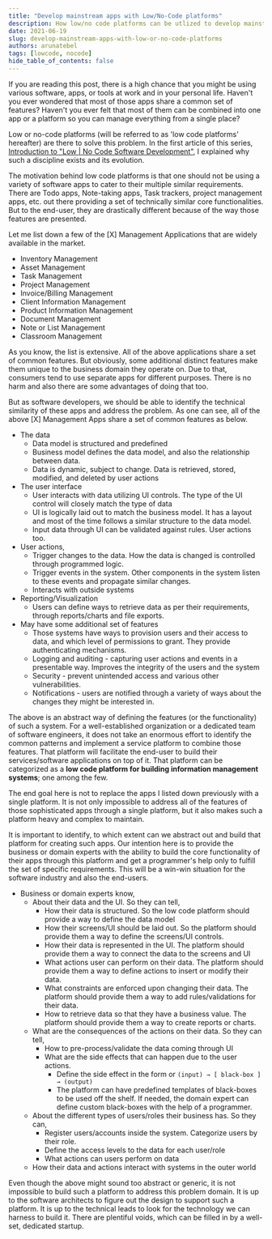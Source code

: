 ```yaml
---
title: "Develop mainstream apps with Low/No-Code platforms"
description: How low/no code platforms can be utlized to develop mainstream software applications
date: 2021-06-19
slug: develop-mainstream-apps-with-low-or-no-code-platforms
authors: arunatebel
tags: [lowcode, nocode]
hide_table_of_contents: false
---
```


If you are reading this post, there is a high chance that you might be using various software, apps, or tools at work and in your personal life. Haven't you ever wondered that most of those apps share a common set of features? Haven't you ever felt that most of them can be combined into one app or a platform so you can manage everything from a single place?

Low or no-code platforms (will be referred to as 'low code platforms' hereafter) are there to solve this problem. In the first article of this series,  [Introduction to "Low | No Code Software Development"](https://archeun.hashnode.dev/introduction-to-low-or-no-code-software-development), I explained why such a discipline exists and its evolution.

The motivation behind low code platforms is that one should not be using a variety of software apps to cater to their multiple similar requirements. There are Todo apps, Note-taking apps, Task trackers, project management apps, etc. out there providing a set of technically similar core functionalities. But to the end-user, they are drastically different because of the way those features are presented.

Let me list down a few of the [X] Management Applications that are widely available in the market.

- Inventory Management
- Asset Management
- Task Management
- Project Management
- Invoice/Billing Management
- Client Information Management
- Product Information Management
- Document Management
- Note or List Management
- Classroom Management

As you know, the list is extensive. All of the above applications share a set of common features. But obviously, some additional distinct features make them unique to the business domain they operate on. Due to that, consumers tend to use separate apps for different purposes. There is no harm and also there are some advantages of doing that too.

But as software developers, we should be able to identify the technical similarity of these apps and address the problem. As one can see, all of the above [X] Management Apps share a set of common features as below.

- The data
    - Data model is structured and predefined
    - Business model defines the data model, and also the relationship between data.
    - Data is dynamic, subject to change. Data is retrieved, stored, modified, and deleted by user actions
- The user interface
    - User interacts with data utilizing UI controls. The type of the UI control will closely match the type of data
    - UI is logically laid out to match the business model. It has a layout and most of the time follows a similar structure to the data model.
    - Input data through UI can be validated against rules. User actions too.
- User actions,
    - Trigger changes to the data. How the data is changed is controlled through programmed logic.
    - Trigger events in the system. Other components in the system listen to these events and propagate similar changes.
    - Interacts with outside systems
- Reporting/Visualization
    - Users can define ways to retrieve data as per their requirements, through reports/charts and file exports.
- May have some additional set of features
    - Those systems have ways to provision users and their access to data, and which level of permissions to grant. They provide authenticating mechanisms.
    - Logging and auditing - capturing user actions and events in a presentable way. Improves the integrity of the users and the system
    - Security - prevent unintended access and various other vulnerabilities.
    - Notifications - users are notified through a variety of ways about the changes they might be interested in.

The above is an abstract way of defining the features (or the functionality) of such a system. For a well-established organization or a dedicated team of software engineers, it does not take an enormous effort to identify the common patterns and implement a service platform to combine those features. That platform will facilitate the end-user to build their services/software applications on top of it. That platform can be categorized as a **low code platform for building information management systems**; one among the few.

The end goal here is not to replace the apps I listed down previously with a single platform. It is not only impossible to address all of the features of those sophisticated apps through a single platform, but it also makes such a platform heavy and complex to maintain.

It is important to identify, to which extent can we abstract out and build that platform for creating such apps. Our intention here is to provide the business or domain experts with the ability to build the core functionality of their apps through this platform and get a programmer's help only to fulfill the set of specific requirements. This will be a win-win situation for the software industry and also the end-users.

- Business or domain experts know,
    - About their data and the UI. So they can tell,
        - How their data is structured. So the low code platform should provide a way to define the data model
        - How their screens/UI should be laid out. So the platform should provide them a way to define the screens/UI controls.
        - How their data is represented in the UI. The platform should provide them a way to connect the data to the screens and UI
        - What actions user can perform on their data. The platform should provide them a way to define actions to insert or modify their data.
        - What constraints are enforced upon changing their data. The platform should provide them a way to add rules/validations for their data.
        - How to retrieve data so that they have a business value. The platform should provide them a way to create reports or charts.
    - What are the consequences of the actions on their data. So they can tell,
        - How to pre-process/validate the data coming through UI
        - What are the side effects that can happen due to the user actions.
            - Define the side effect in the form or `(input) → [ black-box ] → (output)`
            - The platform can have predefined templates of black-boxes to be used off the shelf. If needed, the domain expert can define custom black-boxes with the help of a programmer.
    - About the different types of users/roles their business has. So they can,
        - Register users/accounts inside the system. Categorize users by their role.
        - Define the access levels to the data for each user/role
        - What actions can users perform on data
    - How their data and actions interact with systems in the outer world

Even though the above might sound too abstract or generic, it is not impossible to build such a platform to address this problem domain. It is up to the software architects to figure out the design to support such a platform. It is up to the technical leads to look for the technology we can harness to build it. There are plentiful voids, which can be filled in by a well-set, dedicated startup.
